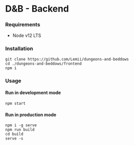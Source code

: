 # D&B - Backend

### Requirements

- Node v12 LTS

### Installation

```
git clone https://github.com/Lemii/dungeons-and-beddows
cd ./dungeons-and-beddows/frontend
npm i
```

### Usage

#### Run in development mode

```
npm start
```

#### Run in production mode

```
npm i -g serve
npm run build
cd build
serve -s
```
